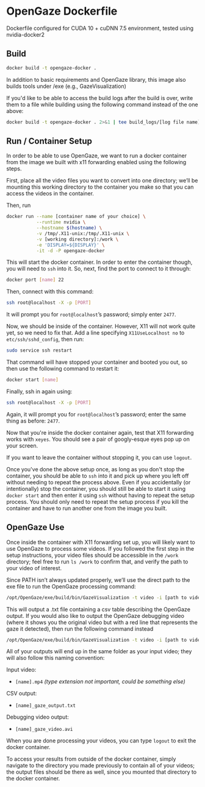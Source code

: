 # OpenGaze Dockerfile

Dockerfile configured for CUDA 10 + cuDNN 7.5 environment, tested using nvidia-docker2

## Build

```bash
docker build -t opengaze-docker .
```
In addition to basic requirements and OpenGaze library, this image also builds tools under /exe (e.g., GazeVisualization)

If you'd like to be able to access the build logs after the build is over, write them to a file while building using the following command instead of the one above:
```bash
docker build -t opengaze-docker . 2>&1 | tee build_logs/[log file name]
```

## Run / Container Setup

In order to be able to use OpenGaze, we want to run a docker container from the image we built with x11 forwarding enabled using the following steps.

First, place all the video files you want to convert into one directory; we’ll be mounting this working directory to the container you make so that you can access the videos in the container.

Then, run
```bash
docker run --name [container name of your choice] \
           --runtime nvidia \
           --hostname $(hostname) \
           -v /tmp/.X11-unix:/tmp/.X11-unix \
           -v [working directory]:/work \
           -e 'DISPLAY=${DISPLAY}' \
           -it -d -P opengaze-docker
```

This will start the docker container. In order to enter the container though, you will need to `ssh` into it.
So, next, find the port to connect to it through:
```bash
docker port [name] 22
```
Then, connect with this command:
```bash
ssh root@localhost -X -p [PORT]
```
It will prompt you for `root@localhost`’s password; simply enter `2477`.

Now, we should be inside of the container. However, X11 will not work quite yet, so we need to fix that. Add a line specifying  `X11UseLocalhost no` to `etc/ssh/sshd_config`, then run:
```bash
sudo service ssh restart
```
That command will have stopped your container and booted you out, so then use the following command to restart it:
```bash
docker start [name]
```
Finally, ssh in again using:
```bash
ssh root@localhost -X -p [PORT]
```
Again, it will prompt you for `root@localhost`’s password; enter the same thing as before: `2477`.

Now that you're inside the docker container again, test that X11 forwarding works with `xeyes`. You should see a pair of googly-esque eyes pop up on your screen.

If you want to leave the container without stopping it, you can use `logout`.

Once you've done the above setup once, as long as you don't stop the container, you should be able to `ssh` into it and pick up where you left off without needing to repeat the process above. Even if you accidentally (or intentionally) stop the container, you should still be able to start it using `docker start` and then enter it using `ssh` without having to repeat the setup process. You should only need to repeat the setup process if you kill the container and have to run another one from the image you built.

## OpenGaze Use

Once inside the container with X11 forwarding set up, you will likely want to use OpenGaze to process some videos. If you followed the first step in the setup instructions, your video files should be accessible in the `/work` directory; feel free to run `ls /work` to confirm that, and verify the path to your video of interest.

Since PATH isn’t always updated properly, we’ll use the direct path to the exe file to run the OpenGaze processing command:
```bash
/opt/OpenGaze/exe/build/bin/GazeVisualization -t video -i [path to video file]
```
This will output a .txt file containing a csv table describing the OpenGaze output. If you would also like to output the OpenGaze debugging video (where it shows you the original video but with a red line that represents the gaze it detected), then run the following command instead
```bash
/opt/OpenGaze/exe/build/bin/GazeVisualization -t video -i [path to video file] -s true
```

All of your outputs will end up in the same folder as your input video; they will also follow this naming convention:

Input video: 
- `[name].mp4`    _(type extension not important, could be something else)_

CSV output: 
- `[name]_gaze_output.txt`

Debugging video output: 
- `[name]_gaze_video.avi`

When you are done processing your videos, you can type `logout` to exit the docker container.

To access your results from outside of the docker container, simply navigate to the directory you made previously to contain all of your videos; the output files should be there as well, since you mounted that directory to the docker container.
